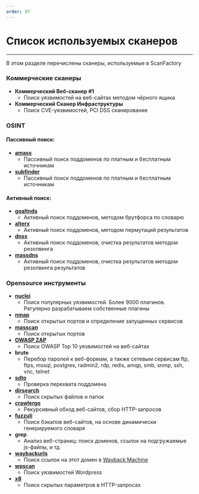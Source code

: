 ```yaml
---
order: 97
---
```


# Список используемых сканеров

----

В этом разделе перечислены сканеры, используемые в ScanFactory

### Коммерческие сканеры

- **Коммерческий Веб-сканер #1**
  - Поиск уязвимостей на веб-сайтах методом чёрного ящика
- **Коммерческий Сканер Инфраструктуры**
  - Поиск CVE-уязвимостей, PCI DSS сканирование

### OSINT

#### Пассивный поиск:
- **[amass](https://github.com/OWASP/Amass)**
  - Пассивный поиск поддоменов по платным и бесплатным источникам
- **[subfinder](https://github.com/projectdiscovery/subfinder)**
  - Пассивный поиск поддоменов по платным и бесплатным источникам

#### Активный поиск:
- **[goaltnds](https://github.com/subfinder/goaltdns)**
  - Активный поиск поддоменов, методом брутфорса по словарю
- **[alterx](https://github.com/projectdiscovery/alterx)**
  - Активный поиск поддоменов, методом пермутаций результатов
- **[dnsx](https://github.com/projectdiscovery/dnsx)**
  - Активный поиск поддоменов, очистка результатов методом резолвинга
- **[massdns](https://github.com/blechschmidt/massdns)**
  - Активный поиск поддоменов, очистка результатов методом резолвинга результатов


### Opensource инструменты

- **[nuclei](https://github.com/projectdiscovery/nuclei)**
  - Поиск популярных уязвимостей. Более 9000 плагинов. Регулярно разрабатываем собственные плагины
- **[nmap](https://nmap.org/)**
  - Поиск открытых портов и определение запущенных сервисов
- **[masscan](https://github.com/robertdavidgraham/masscan)**
  - Поиск открытых портов
- **[OWASP ZAP](https://github.com/zaproxy/zaproxy)**
  - Поиск OWASP Top 10 уязвимостей на веб-сайтах
- **brute**
  - Перебор паролей к веб-формам, а также сетевым сервисам ftp, ftps, mssql, postgres, radmin2, rdp, redis, amqp, smb, snmp, ssh, vnc, telnet
- **[sdto](https://github.com/scanfactory/sdto)**
  - Проверка перехвата поддомена
- **[dirsearch](https://github.com/maurosoria/dirsearch)**
  - Поиск скрытых файлов и папок
- **[crawlergo](https://github.com/Qianlitp/crawlergo)**
  - Рекурсивный обход веб-сайтов, сбор HTTP-запросов
- **[fuzzuli](https://github.com/musana/fuzzuli)**
  - Поиск бэкапов веб-сайтов, на основе динамически генерируемого словаря
- **grep**
  - Анализ веб-страниц: поиск доменов, ссылок на подгружаемые js-файлы, и тд
- **[waybackurls](https://github.com/tomnomnom/waybackurls)**
  - Поиск ссылок на этот домен в [Wayback Machine](https://archive.org/web/)
- **[wpscan](https://github.com/wpscanteam/wpscan)**
  - Поиск уязвимостей Wordpress
- **[x8](https://github.com/sh1yo/x8)**
  - Поиск скрытых параметров в HTTP-запросах
